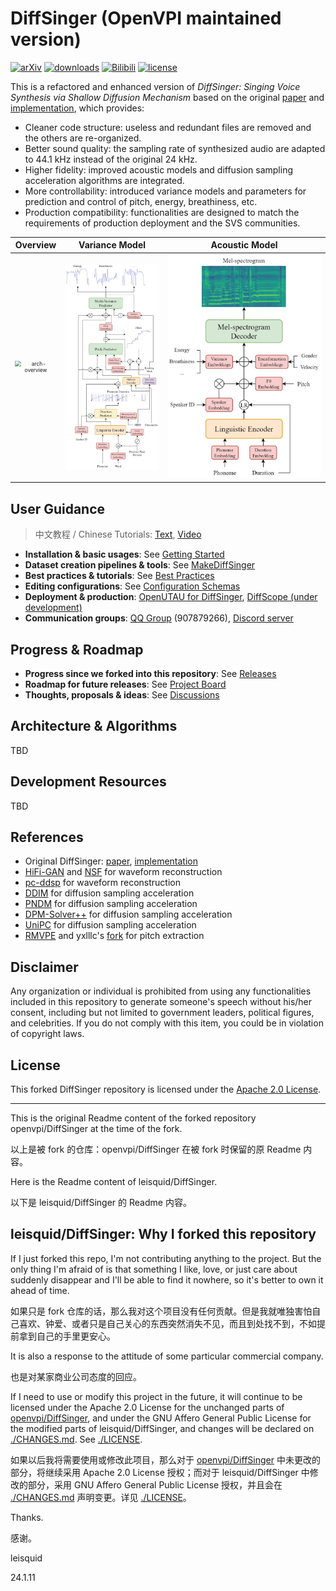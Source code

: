 # DiffSinger (OpenVPI maintained version)

[![arXiv](https://img.shields.io/badge/arXiv-Paper-<COLOR>.svg)](https://arxiv.org/abs/2105.02446)
[![downloads](https://img.shields.io/github/downloads/openvpi/DiffSinger/total.svg)](https://github.com/openvpi/DiffSinger/releases)
[![Bilibili](https://img.shields.io/badge/Bilibili-Demo-blue)](https://www.bilibili.com/video/BV1be411N7JA/)
[![license](https://img.shields.io/badge/License-Apache%202.0-blue.svg)](https://github.com/openvpi/DiffSinger/blob/main/LICENSE)

This is a refactored and enhanced version of _DiffSinger: Singing Voice Synthesis via Shallow Diffusion Mechanism_ based on the original [paper](https://arxiv.org/abs/2105.02446) and [implementation](https://github.com/MoonInTheRiver/DiffSinger), which provides:

- Cleaner code structure: useless and redundant files are removed and the others are re-organized.
- Better sound quality: the sampling rate of synthesized audio are adapted to 44.1 kHz instead of the original 24 kHz.
- Higher fidelity: improved acoustic models and diffusion sampling acceleration algorithms are integrated.
- More controllability: introduced variance models and parameters for prediction and control of pitch, energy, breathiness, etc.
- Production compatibility: functionalities are designed to match the requirements of production deployment and the SVS communities.

|                                       Overview                                        |                                    Variance Model                                     |                                    Acoustic Model                                     |
|:-------------------------------------------------------------------------------------:|:-------------------------------------------------------------------------------------:|:-------------------------------------------------------------------------------------:|
| <img src="docs/resources/arch-overview.jpg" alt="arch-overview" style="zoom: 60%;" /> | <img src="docs/resources/arch-variance.jpg" alt="arch-variance" style="zoom: 50%;" /> | <img src="docs/resources/arch-acoustic.jpg" alt="arch-acoustic" style="zoom: 60%;" /> |

## User Guidance

> 中文教程 / Chinese Tutorials: [Text](https://openvpi-docs.feishu.cn/wiki/KmBFwoYDEixrS4kHcTAcajPinPe), [Video](https://space.bilibili.com/179281251/channel/collectiondetail?sid=1747910)

- **Installation & basic usages**: See [Getting Started](docs/GettingStarted.md)
- **Dataset creation pipelines & tools**: See [MakeDiffSinger](https://github.com/openvpi/MakeDiffSinger)
- **Best practices & tutorials**: See [Best Practices](docs/BestPractices.md)
- **Editing configurations**: See [Configuration Schemas](docs/ConfigurationSchemas.md)
- **Deployment & production**: [OpenUTAU for DiffSinger](https://github.com/xunmengshe/OpenUtau), [DiffScope (under development)](https://github.com/openvpi/diffscope)
- **Communication groups**: [QQ Group](http://qm.qq.com/cgi-bin/qm/qr?_wv=1027&k=fibG_dxuPW5maUJwe9_ya5-zFcIwaoOR&authKey=ZgLCG5EqQVUGCID1nfKei8tCnlQHAmD9koxebFXv5WfUchhLwWxb52o1pimNai5A&noverify=0&group_code=907879266) (907879266), [Discord server](https://discord.gg/wwbu2JUMjj)

## Progress & Roadmap

- **Progress since we forked into this repository**: See [Releases](https://github.com/openvpi/DiffSinger/releases)
- **Roadmap for future releases**: See [Project Board](https://github.com/orgs/openvpi/projects/1)
- **Thoughts, proposals & ideas**: See [Discussions](https://github.com/openvpi/DiffSinger/discussions)

## Architecture & Algorithms

TBD

## Development Resources

TBD

## References

- Original DiffSinger: [paper](https://arxiv.org/abs/2105.02446), [implementation](https://github.com/MoonInTheRiver/DiffSinger)
- [HiFi-GAN](https://github.com/jik876/hifi-gan) and [NSF](https://github.com/nii-yamagishilab/project-NN-Pytorch-scripts/tree/master/project/01-nsf) for waveform reconstruction
- [pc-ddsp](https://github.com/yxlllc/pc-ddsp) for waveform reconstruction
- [DDIM](https://arxiv.org/abs/2010.02502) for diffusion sampling acceleration
- [PNDM](https://arxiv.org/abs/2202.09778) for diffusion sampling acceleration
- [DPM-Solver++](https://github.com/LuChengTHU/dpm-solver) for diffusion sampling acceleration
- [UniPC](https://github.com/wl-zhao/UniPC) for diffusion sampling acceleration
- [RMVPE](https://github.com/Dream-High/RMVPE) and yxlllc's [fork](https://github.com/yxlllc/RMVPE) for pitch extraction

## Disclaimer

Any organization or individual is prohibited from using any functionalities included in this repository to generate someone's speech without his/her consent, including but not limited to government leaders, political figures, and celebrities. If you do not comply with this item, you could be in violation of copyright laws.

## License

This forked DiffSinger repository is licensed under the [Apache 2.0 License](LICENSE).

---

This is the original Readme content of the forked repository openvpi/DiffSinger at the time of the fork.

以上是被 fork 的仓库：openvpi/DiffSinger 在被 fork 时保留的原 Readme 内容。

Here is the Readme content of leisquid/DiffSinger.

以下是 leisquid/DiffSinger 的 Readme 内容。

## leisquid/DiffSinger: Why I forked this repository

If I just forked this repo, I'm not contributing anything to the project. But the only thing I'm afraid of is that something I like, love, or just care about suddenly disappear and I'll be able to find it nowhere, so it's better to own it ahead of time.

如果只是 fork 仓库的话，那么我对这个项目没有任何贡献。但是我就唯独害怕自己喜欢、钟爱、或者只是自己关心的东西突然消失不见，而且到处找不到，不如提前拿到自己的手里更安心。

It is also a response to the attitude of some particular commercial company.

也是对某家商业公司态度的回应。

If I need to use or modify this project in the future, it will continue to be licensed under the Apache 2.0 License for the unchanged parts of [openvpi/DiffSinger](https://github.com/openvpi/DiffSinger), and under the GNU Affero General Public License for the modified parts of leisquid/DiffSinger, and changes will be declared on [./CHANGES.md](./CHANGES.md). See [./LICENSE](./LICENSE).

如果以后我将需要使用或修改此项目，那么对于 [openvpi/DiffSinger](https://github.com/openvpi/DiffSinger) 中未更改的部分，将继续采用 Apache 2.0 License 授权；而对于 leisquid/DiffSinger 中修改的部分，采用 GNU Affero General Public License 授权，并且会在 [./CHANGES.md](./CHANGES.md) 声明变更。详见 [./LICENSE](./LICENSE)。

Thanks.

感谢。

leisquid

24.1.11

